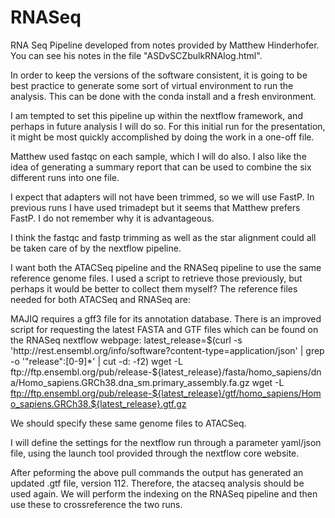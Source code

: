 # RNASeq


RNA Seq Pipeline developed from notes provided by Matthew Hinderhofer. You can see his notes in the file "ASDvSCZbulkRNAlog.html".

In order to keep the versions of the software consistent, it is going to be best practice to generate some sort of virtual environment to run the analysis. This can be done with the conda install and a fresh environment.

I am tempted to set this pipeline up within the nextflow framework, and perhaps in future analysis I will do so. For this initial run for the presentation, it might be most quickly accomplished by doing the work in a one-off file. 

Matthew used fastqc on each sample, which I will do also. I also like the idea of generating a summary report that can be used to combine the six different runs into one file. 

I expect that adapters will not have been trimmed, so we will use FastP. In previous runs I have used trimadept but it seems that Matthew prefers FastP. I do not remember why it is advantageous.

I think the fastqc and fastp trimming as well as the star alignment could all be taken care of by the nextflow pipeline. 

I want both the ATACSeq pipeline and the RNASeq pipeline to use the same reference genome files. 
I used a script to retrieve those previously, but perhaps it would be better to collect them myself? The reference files needed for both ATACSeq and RNASeq are:

MAJIQ requires a gff3 file for its annotation database. There is an improved script for requesting the latest FASTA and GTF files which can be found on the RNASeq nextflow webpage:
latest_release=$(curl -s 'http://rest.ensembl.org/info/software?content-type=application/json' | grep -o '"release":[0-9]*' | cut -d: -f2)
wget -L ftp://ftp.ensembl.org/pub/release-${latest_release}/fasta/homo_sapiens/dna/Homo_sapiens.GRCh38.dna_sm.primary_assembly.fa.gz
wget -L ftp://ftp.ensembl.org/pub/release-${latest_release}/gtf/homo_sapiens/Homo_sapiens.GRCh38.${latest_release}.gtf.gz

We should specify these same genome files to ATACSeq.

I will define the settings for the nextflow run through a parameter yaml/json file, using the launch tool provided through
the nextflow core website.

After peforming the above pull commands the output has generated an updated .gtf file, version 112. Therefore, the atacseq analysis should be used
again. We will perform the indexing on the RNASeq pipeline and then use these to crossreference the two runs.






